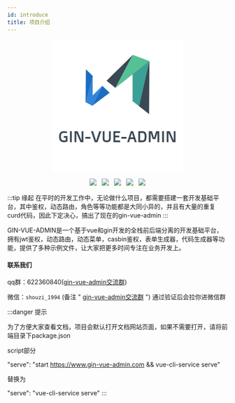 ```yaml
---
id: introduce
title: 项目介绍
---
```

<div align="center">

![logo](../static/guanwang/gvalogo.jpg "logo")

</div>
<div align="center">
<img src="https://img.shields.io/badge/vue-2.6.10-brightgreen"/>
&nbsp;
<img src="https://img.shields.io/badge/element--ui-2.12.0-green"/>
&nbsp;
<img src="https://img.shields.io/badge/golang-1.12-blue"/>
&nbsp;
<img src="https://img.shields.io/badge/gin-1.4.0-lightBlue"/>
&nbsp;
<img src="https://img.shields.io/badge/gorm-1.9.10-red"/>
</div>

<p></p>

:::tip 缘起
在平时的开发工作中，无论做什么项目，都需要搭建一套开发基础平台，其中鉴权，动态路由，角色等等功能都是大同小异的，并且有大量的重复curd代码，因此下定决心，搞出了现在的gin-vue-admin
:::



GIN-VUE-ADMIN是一个基于vue和gin开发的全栈前后端分离的开发基础平台，拥有jwt鉴权，动态路由，动态菜单，casbin鉴权，表单生成器，代码生成器等功能，提供了多种示例文件，让大家把更多时间专注在业务开发上。



#### 联系我们

qq群：622360840([gin-vue-admin交流群](https://github.com/flipped-aurora/gin-vue-admin/tree/gva_gormv2_dev#qq%E4%BA%A4%E6%B5%81%E7%BE%A4622360840))

微信：`shouzi_1994`  (备注 " [gin-vue-admin交流群](https://github.com/flipped-aurora/gin-vue-admin/tree/gva_gormv2_dev#%E5%BE%AE%E4%BF%A1%E4%BA%A4%E6%B5%81%E7%BE%A4) ") 通过验证后会拉你进微信群

:::danger 提示

为了方便大家查看文档，项目会默认打开文档网站页面，如果不需要打开，请将前端目录下package.json

script部分

"serve": "start https://www.gin-vue-admin.com && vue-cli-service serve"

替换为

"serve": "vue-cli-service serve"
:::